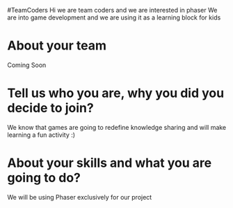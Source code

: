 #TeamCoders
Hi we are team coders and we are interested in phaser
We are into game development and we are using it as a learning block for kids

About your team
===========================
Coming Soon

Tell us who you are, why you did you decide to join?
=======
We know that games are going to redefine knowledge sharing and will make learning a fun activity :)

About your skills and what you are going to do?
=======
We will be using Phaser exclusively for our project
